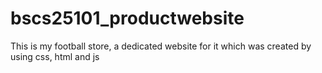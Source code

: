 # bscs25101_productwebsite
This is my football store, a dedicated website for it which was created by using css, html and js
